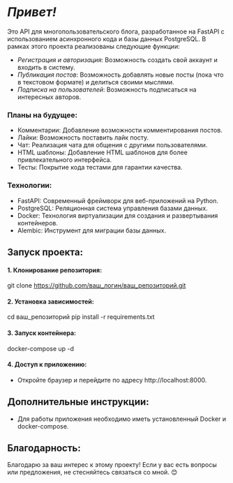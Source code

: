 # ***Привет!***

Это API для многопользовательского  блога,  разработанное  на  FastAPI  с  использованием  асинхронного  кода  и  базы  данных  PostgreSQL.
В рамках этого проекта реализованы следующие функции:

- _Регистрация  и  авторизация_:  Возможность  создать  свой  аккаунт  и  входить  в  систему.
- _Публикация  постов_:  Возможность  добавлять  новые  посты (пока что в текстовом формате)  и  делиться  своими  мыслями.
- _Подписка  на  пользователей_:  Возможность  подписаться  на  интересных авторов.


### Планы  на  будущее:

* Комментарии:  Добавление  возможности  комментирования  постов.
* Лайки:  Возможность  поставить  лайк  посту.
* Чат:  Реализация  чата  для  общения  с  другими  пользователями.
* HTML  шаблоны:  Добавление  HTML  шаблонов  для  более  привлекательного  интерфейса.
* Тесты:  Покрытие  кода  тестами  для  гарантии  качества.

### Технологии:

* FastAPI:  Современный  фреймворк  для  веб-приложений  на  Python.
* PostgreSQL:  Реляционная  система  управления  базами  данных.
* Docker:  Технология  виртуализации  для  создания  и  развертывания  контейнеров.
* Alembic:  Инструмент  для  миграции  базы  данных.

## Запуск  проекта:

#### 1. Клонирование  репозитория:
   git clone https://github.com/ваш_логин/ваш_репозиторий.git
   
#### 2. Установка  зависимостей:
   cd ваш_репозиторий
   pip install -r requirements.txt
   

#### 3. Запуск  контейнера:
   docker-compose up -d
   
#### 4. Доступ  к  приложению:
   *  Откройте  браузер  и  перейдите  по  адресу  http://localhost:8000.

## Дополнительные  инструкции:

*  Для  работы  приложения  необходимо  иметь  установленный  Docker  и  docker-compose.

## Благодарность:

Благодарю  за  ваш  интерес  к  этому  проекту!  Если  у  вас  есть  вопросы  или  предложения,  не  стесняйтесь  связаться  со  мной. 😊
